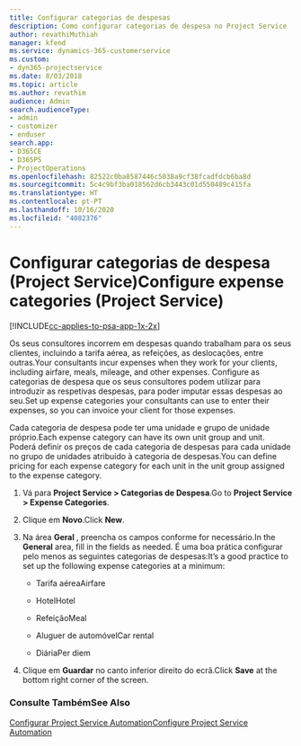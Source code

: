 ```yaml
---
title: Configurar categorias de despesas
description: Como configurar categorias de despesa no Project Service
author: revathiMuthiah
manager: kfend
ms.service: dynamics-365-customerservice
ms.custom:
- dyn365-projectservice
ms.date: 8/03/2018
ms.topic: article
ms.author: revathim
audience: Admin
search.audienceType:
- admin
- customizer
- enduser
search.app:
- D365CE
- D365PS
- ProjectOperations
ms.openlocfilehash: 82522c0ba8587446c5038a9cf38fcadfdcb6ba8d
ms.sourcegitcommit: 5c4c9bf3ba018562d6cb3443c01d550489c415fa
ms.translationtype: HT
ms.contentlocale: pt-PT
ms.lasthandoff: 10/16/2020
ms.locfileid: "4082376"
---
```

# <a name="configure-expense-categories-project-service"></a><span data-ttu-id="7c56b-103">Configurar categorias de despesa (Project Service)</span><span class="sxs-lookup"><span data-stu-id="7c56b-103">Configure expense categories (Project Service)</span></span>

[!INCLUDE[cc-applies-to-psa-app-1x-2x](../includes/cc-applies-to-psa-app-1x-2x.md)]

<span data-ttu-id="7c56b-104">Os seus consultores incorrem em despesas quando trabalham para os seus clientes, incluindo a tarifa aérea, as refeições, as deslocações, entre outras.</span><span class="sxs-lookup"><span data-stu-id="7c56b-104">Your consultants incur expenses when they work for your clients, including airfare, meals, mileage, and other expenses.</span></span> <span data-ttu-id="7c56b-105">Configure as categorias de despesa que os seus consultores podem utilizar para introduzir as respetivas despesas, para poder imputar essas despesas ao seu.</span><span class="sxs-lookup"><span data-stu-id="7c56b-105">Set up expense categories your consultants can use to enter their expenses, so you can invoice your client for those expenses.</span></span>  
  
<span data-ttu-id="7c56b-106">Cada categoria de despesa pode ter uma unidade e grupo de unidade próprio.</span><span class="sxs-lookup"><span data-stu-id="7c56b-106">Each expense category can have its own unit group and unit.</span></span> <span data-ttu-id="7c56b-107">Poderá definir os preços de cada categoria de despesas para cada unidade no grupo de unidades atribuído à categoria de despesas.</span><span class="sxs-lookup"><span data-stu-id="7c56b-107">You can define pricing for each expense category for each unit in the unit group assigned to the expense category.</span></span>  
  
1.  <span data-ttu-id="7c56b-108">Vá para **Project Service > Categorias de Despesa**.</span><span class="sxs-lookup"><span data-stu-id="7c56b-108">Go to **Project Service > Expense Categories**.</span></span>  
  
2.  <span data-ttu-id="7c56b-109">Clique em **Novo**.</span><span class="sxs-lookup"><span data-stu-id="7c56b-109">Click **New**.</span></span>  
  
3.  <span data-ttu-id="7c56b-110">Na área **Geral** , preencha os campos conforme for necessário.</span><span class="sxs-lookup"><span data-stu-id="7c56b-110">In the **General** area, fill in the fields as needed.</span></span> <span data-ttu-id="7c56b-111">É uma boa prática configurar pelo menos as seguintes categorias de despesas:</span><span class="sxs-lookup"><span data-stu-id="7c56b-111">It’s a good practice to set up the following expense categories at a minimum:</span></span>  
  
    -   <span data-ttu-id="7c56b-112">Tarifa aérea</span><span class="sxs-lookup"><span data-stu-id="7c56b-112">Airfare</span></span>  
  
    -   <span data-ttu-id="7c56b-113">Hotel</span><span class="sxs-lookup"><span data-stu-id="7c56b-113">Hotel</span></span>  
  
    -   <span data-ttu-id="7c56b-114">Refeição</span><span class="sxs-lookup"><span data-stu-id="7c56b-114">Meal</span></span>  
  
    -   <span data-ttu-id="7c56b-115">Aluguer de automóvel</span><span class="sxs-lookup"><span data-stu-id="7c56b-115">Car rental</span></span>  
  
    -   <span data-ttu-id="7c56b-116">Diária</span><span class="sxs-lookup"><span data-stu-id="7c56b-116">Per diem</span></span>  
  
4.  <span data-ttu-id="7c56b-117">Clique em **Guardar** no canto inferior direito do ecrã.</span><span class="sxs-lookup"><span data-stu-id="7c56b-117">Click **Save** at the bottom right corner of the screen.</span></span>  
  
### <a name="see-also"></a><span data-ttu-id="7c56b-118">Consulte Também</span><span class="sxs-lookup"><span data-stu-id="7c56b-118">See Also</span></span>  
 [<span data-ttu-id="7c56b-119">Configurar Project Service Automation</span><span class="sxs-lookup"><span data-stu-id="7c56b-119">Configure Project Service Automation</span></span>](../psa/configure.md)
